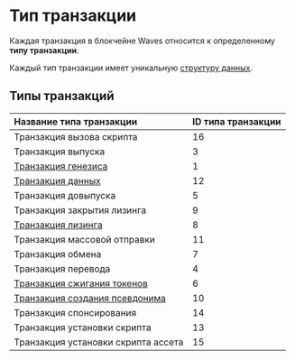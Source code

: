 # Тип транзакции

Каждая транзакция в блокчейне Waves относится к определенному **типу транзакции**.

Каждый тип транзакции имеет уникальную [структуру данных](/blockchain/transaction-type-data-structure.md).

## Типы транзакций

| Название типа транзакции| ID типа транзакции |
| :--- | :--- |
| Транзакция вызова скрипта | 16 |
| Транзакция выпуска | 3 |
| [Транзакция генезиса](/blockchain/transaction-type/genesis-transaction.md)  | 1 |
| [Транзакция данных](/blockchain/transaction-type/data-transaction.md) | 12 |
| Транзакция довыпуска | 5 |
| Транзакция закрытия лизинга | 9 |
| [Транзакция лизинга](/blockchain/transaction-type/lease-transaction.md) | 8 |
| Транзакция массовой отправки | 11 |
| Транзакция обмена  | 7 |
| Транзакция перевода | 4 |
| [Транзакция сжигания токенов](/blockchain/transaction-type/burn-transaction.md) | 6 |
| [Транзакция создания псевдонима](/blockchain/transaction-type/alias-transaction.md) | 10|
| Транзакция спонсирования | 14 |
| Транзакция установки скрипта | 13 |
| Транзакция установки скрипта ассета | 15 |
